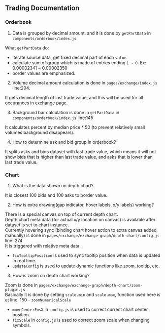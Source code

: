 ## Trading Documentation

### Orderbook

1) Data is grouped by decimal amount, and it is done by `getPartData` in `components/orderbook/index.js`

What `getPartData` do:  

- iterate source data, get fixed decimal part of each `value`.
- calculate sum of group which is made of entries ending `1 ~ 0`. 
  Ex: 0.00002341 ~ 0.00002350
- border values are emphasized.

2) Volume decimal amount calculation is done in `pages/exchange/index.js` line:294.

It gets decimal length of last trade value, and this will be used for all occurances in exchange page.

3) Background bar calculation is done in `getPartData` in `components/orderbook/index.js` line:145

It calculates percent by median price * 50 (to prevent relatively small volumes background disappears).

4) How to determine ask and bid group in orderbook?

It splits asks and bids dataset with last trade value, which means it will not show bids that is higher than last trade value, and asks that is lower than last trade value.

### Chart

1) What is the data shown on depth chart?

It is closest 100 bids and 100 asks to border value.

2) How is extra drawing(gap indicator, hover labels, x/y labels) working?

There is a special canvas on top of current depth chart.  
Depth chart meta data (for actual x/y location on canvas) is available after dataset is set to chart instance.  
Currently hovering sync (binding chart hover action to extra canvas added manually) is done in `pages/exchange/exchange-graph/depth-chart/config.js` line: 274.  
It is triggered with relative meta data.

- `fixTooltipPosition` is used to sync tooltip position when data is updated in real time.
- `updateConfig` is used to update dynamic functions like zoom, tooltip, etc.

3) How is zoom on depth chart working?

Zoom is done in `pages/exchange/exchange-graph/depth-chart/zoom-plugin.js`  
Basically it is done by setting `scale.min` and `scale.max`, function used here is at line: 150 - `zoomNumericalScale`

- `moveCenterPosX` in `config.js` is used to correct current chart center position.
- `fixScale` in `config.js` is used to correct zoom scale when changing symbols.